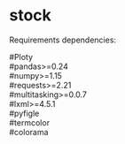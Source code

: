 # stock

Requirements dependencies:

#Ploty<br />
#pandas>=0.24<br />
#numpy>=1.15<br />
#requests>=2.21<br />
#multitasking>=0.0.7<br />
#lxml>=4.5.1<br />
#pyfigle</br>
#termcolor </br>
#colorama </br>
